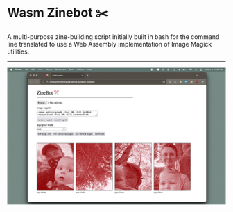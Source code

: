# Wasm Zinebot ✂️

A multi-purpose zine-building script initially built in bash for the command line translated to use a Web Assembly implementation of Image Magick utilities.

---

![zinebot](https://raw.githubusercontent.com/tombetthauser/wasm-zinebot/main/Screenshot%202022-12-09%20at%2012.57.29%20PM.jpg)
